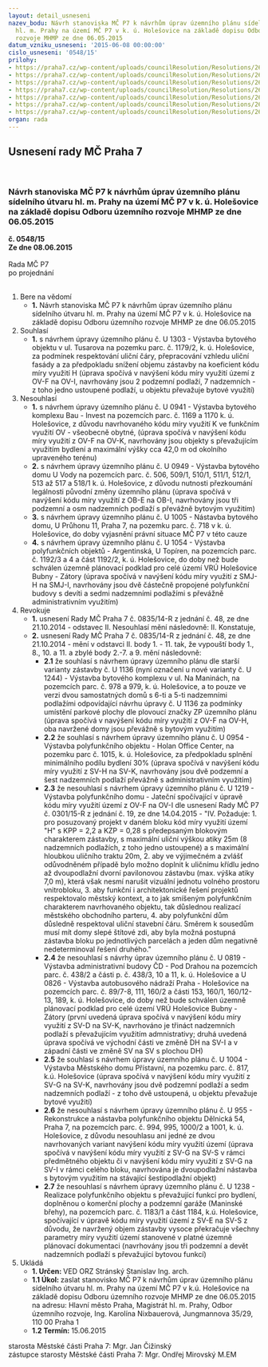 ```yaml
---
layout: detail_usneseni
nazev_bodu: Návrh stanoviska MČ P7 k návrhům úprav územního plánu sídelního útvaru
  hl. m. Prahy na území MČ P7 v k. ú. Holešovice na základě dopisu Odboru územního
  rozvoje MHMP ze dne 06.05.2015
datum_vzniku_usneseni: '2015-06-08 00:00:00'
cislo_usneseni: '0548/15'
prilohy:
- https://praha7.cz/wp-content/uploads/councilResolution/Resolutions/26301/35-15-duv_zprava_zb_zadosti.doc
- https://praha7.cz/wp-content/uploads/councilResolution/Resolutions/26301/35-15-usneseni_souhrnny_material__upravy.doc
- https://praha7.cz/wp-content/uploads/councilResolution/Resolutions/26301/35-15-zb15_31x178.jpg
- https://praha7.cz/wp-content/uploads/councilResolution/Resolutions/26301/35-15-zb15_32176.jpg
- https://praha7.cz/wp-content/uploads/councilResolution/Resolutions/26301/35-15-zb15_33177.jpg
- https://praha7.cz/wp-content/uploads/councilResolution/Resolutions/26301/35-15-usneseni_u_pruhonu_11.doc
- https://praha7.cz/wp-content/uploads/councilResolution/Resolutions/26301/35-15-usneseni_jatecni.doc
organ: rada
---
```

<div id="ucUsn_pList" class="usn">
	<span><h2>Usnesení rady MČ Praha 7 </h2>
<br></span><div class="standBody">
<span><h3>Návrh stanoviska MČ P7 k návrhům úprav územního plánu sídelního útvaru hl. m. Prahy na území MČ P7 v k. ú. Holešovice na základě dopisu Odboru územního rozvoje MHMP ze dne 06.05.2015</h3></span><div class="center">
		<strong>č. 0548/15</strong><br>
	</div>
<div class="center">
		<strong>Ze dne 08.06.2015</strong><br><br>
	</div>Rada MČ P7<br> po projednání<br><br><ol>
<li>Bere na vědomí<ul><li>
<strong>1.</strong> Návrh stanoviska MČ P7 k návrhům úprav územního plánu sídelního útvaru hl. m. Prahy na území MČ P7 v k. ú. Holešovice na základě dopisu Odboru územního rozvoje MHMP ze dne 06.05.2015</li></ul>
</li>
<li>Souhlasí<ul><li>
<strong>1.</strong> s návrhem úpravy územního plánu č. U 1303 - Výstavba bytového objektu v ul. Tusarova na pozemku parc. č. 1179/2, k. ú. Holešovice, za podmínek respektování uliční čáry, přepracování vzhledu uliční fasády a za předpokladu snížení objemu zástavby na koeficient kódu míry využití H (úprava spočívá v navýšení kódu míry využití území z OV-F na OV-I, navrhovány jsou 2 podzemní podlaží, 7 nadzemních  -  z toho jedno ustoupené podlaží, u objektu převažuje bytové využití)</li></ul>
</li>
<li>Nesouhlasí<ul>
<li>
<strong>1.</strong> s návrhem úpravy územního plánu č. U 0941 - Výstavba bytového komplexu Bau - Invest na pozemcích parc. č. 1169 a 1170 k. ú. Holešovice, z důvodu navrhovaného kódu míry využití K ve funkčním využití OV - všeobecně obytné, (úprava spočívá v navýšení kódu míry využití z OV-F na OV-K, navrhovány jsou objekty s převažujícím využitím bydlení a maximální výšky cca 42,0 m od okolního upraveného terénu)</li>
<li>
<strong>2.</strong> s návrhem úpravy územního plánu č. U 0949 - Výstavba bytového domu U Vody  na pozemcích parc. č. 506, 509/1, 510/1, 511/1, 512/1, 513 až 517 a 518/1 k. ú. Holešovice, z důvodu nutnosti přezkoumání legálnosti původní změny územního plánu (úprava spočívá v navýšení kódu míry využití z OB-E na OB-I, navrhovány jsou tři podzemní a osm nadzemních podlaží s převážně bytovým využitím)</li>
<li>
<strong>3.</strong> s návrhem úpravy územního plánu č. U 1005 - Nástavba bytového domu, U Průhonu 11, Praha 7, na pozemku parc. č. 718 v k. ú. Holešovice, do doby vyjasnění právní situace MČ P7 v této cauze  </li>
<li>
<strong>4.</strong> s návrhem úpravy územního plánu č. U 1054 - Výstavba polyfunkčních objektů - Argentinská, U Topíren, na pozemcích parc. č. 1192/3 a 4 a část 1192/2, k. ú. Holešovice, do doby než bude schválen územně plánovací podklad pro celé území VRÚ Holešovice Bubny - Zátory (úprava spočívá v navýšení kódu míry využití z SMJ-H na SMJ-I, navrhovány jsou dvě částečně propojené polyfunkční budovy s devíti a sedmi nadzemními podlažími s převážně administrativním využitím)</li>
</ul>
</li>
<li>Revokuje<ul>
<li>
<strong>1.</strong> usnesení Rady MČ Praha 7 č. 0835/14-R z jednání č. 48, ze dne 21.10.2014 - odstavec II. Nesouhlasí mění následovně: II. Konstatuje,</li>
<li>
<strong>2.</strong> usnesení Rady MČ Praha 7 č. 0835/14-R z jednání č. 48, ze dne 21.10.2014 - mění v odstavci II. body 1. - 11. tak, že vypouští body 1., 8., 10. a 11. a zbylé body 2.-7. a 9. mění následovně:<ul>
<li>
<strong>2.1</strong> že souhlasí s návrhem úpravy územního plánu dle starší varianty zástavby č. U 1136 (nyní označení u nové varianty č. U 1244) - Výstavba bytového komplexu v ul. Na Maninách, na pozemcích parc. č. 978 a 979, k. ú. Holešovice, a to pouze ve verzi dvou samostatných domů s 6-ti a 5-ti nadzemními podlažími odpovídající návrhu úpravy č. U 1136 za podmínky umístění parkové plochy dle plovoucí značky ZP územního plánu (úprava spočívá v navýšení kódu míry využití z OV-F na OV-H, oba navržené domy jsou převážně s bytovým využitím)</li>
<li>
<strong>2.2</strong> že souhlasí s návrhem úpravy územního plánu č. U 0954 - Výstavba polyfunkčního objektu - Holan Office Center, na pozemku parc č. 1015, k. ú. Holešovice, za předpokladu splnění minimálního podílu bydlení 30% (úprava spočívá v navýšení kódu míry využití z SV-H na SV-K, navrhovány jsou dvě podzemní a šest nadzemních podlaží převážně s administrativním využitím)</li>
<li>
<strong>2.3</strong> že nesouhlasí s návrhem úpravy územního plánu č. U 1219 - Výstavba polyfunkčního domu - Jateční spočívající v úpravě kódu míry využití území z OV-F na OV-I dle usnesení Rady MČ P7 č. 0301/15-R z jednání č. 19, ze dne 14.04.2015 - "IV. Požaduje: 1. pro posuzovaný projekt v daném bloku kód míry využití území "H" s KPP = 2,2 a KZP = 0,28 s předepsaným blokovým charakterem zástavby, s maximální uliční výškou atiky 25m (8 nadzemních podlažích, z toho jedno ustoupené) a s maximální hloubkou uličního traktu 20m, 2. aby ve výjimečném a zvlášť odůvodněném případě bylo možno doplnit k uličnímu křídlu jedno až dvoupodlažní dvorní pavilonovou zástavbu (max. výška atiky 7,0 m), která však nesmí narušit vizuální jednotu volného prostoru vnitrobloku, 3. aby funkční i architektonické řešení projektů respektovalo městský kontext, a to jak smíšeným polyfunkčním charakterem navrhovaného objektu, tak důslednou realizací městského obchodního parteru, 4. aby polyfunkční dům důsledně respektoval uliční stavební čáru. Směrem k sousedům musí mít domy slepé štítové zdi, aby byla možná postupná zástavba bloku po jednotlivých parcelách a jeden dům negativně nedeterminoval řešení druhého."</li>
<li>
<strong>2.4</strong> že nesouhlasí s návrhy úprav územního plánu č. U 0819 - Výstavba administrativní budovy ČD - Pod Drahou na pozemcích parc. č. 438/2 a části p. č. 438/3, 10 a 11, k. ú. Holešovice a U 0826 - Výstavba autobusového nádraží Praha - Holešovice na pozemcích parc. č. 89/7-8, 111, 160/2 a části 153, 160/1, 160/12-13, 189, k. ú. Holešovice, do doby než bude schválen územně plánovací podklad pro celé území VRÚ Holešovice Bubny - Zátory (první uvedená úprava spočívá v navýšení kódu míry využití z SV-D na SV-K, navrhováno je třináct nadzemních podlaží s převažujícím využitím admnistrativy; druhá uvedená úprava spočívá ve východní části ve změně DH na SV-I a v západní části ve změně SV na SV s plochou DH)     </li>
<li>
<strong>2.5</strong> že souhlasí s návrhem úpravy územního plánu č. U 1004 - Výstavba Městského domu Přístavní, na pozemku parc. č. 817, k.ú. Holešovice (úprava spočívá v navýšení kódu míry využití z SV-G na SV-K, navrhovány jsou dvě podzemní podlaží a sedm nadzemních podlaží - z toho dvě ustoupená, u objektu převažuje bytové využití)</li>
<li>
<strong>2.6</strong> že nesouhlasí s návrhem úpravy územního plánu č. U 955 - Rekonstrukce a nástavba polyfunkčního objektu Dělnická 54, Praha 7, na pozemcích parc. č. 994, 995, 1000/2 a 1001, k. ú. Holešovice, z důvodu nesouhlasu ani jedné ze dvou navrhovaných variant navýšení kódu míry využití území (úprava spočívá v navýšení kódu míry využití z SV-G na SV-S v rámci předmětného objektu či v navýšení kódu míry využití z SV-G na SV-I v rámci celého bloku, navrhována je dvoupodlažní nástavba s bytovým využitím na stávající šestipodlažní objekt)  </li>
<li>
<strong>2.7</strong> že nesouhlasí s návrhem úpravy územního plánu č. U 1238 - Realizace polyfunkčního objektu s převažující funkcí pro bydlení, doplněnou o komerční plochy a podzemní garáže (Maninské břehy), na pozemcích parc. č. 1183/1 a část 1184, k.ú. Holešovice, spočívající v úpravě kódu míry využití území z SV-E na SV-S z důvodu, že navržený objem zástavby vysoce překračuje všechny parametry míry využití území stanovené v platné územně plánovací dokumentaci (navrhovány jsou tři podzemní a devět nadzemních podlaží s převažující bytovou funkcí) </li>
</ul>
</li>
</ul>
</li>
<li>Ukládá<ul>
<li>
<strong>1. Určen: </strong>VED ORZ  Stránský  Stanislav Ing. arch.</li>
<li>
<strong>1.1 Úkol: </strong>zaslat stanovisko MČ P7 k návrhům úprav územního plánu sídelního útvaru hl. m. Prahy na území MČ P7 v k.ú. Holešovice na základě dopisu Odboru územního rozvoje MHMP ze dne 06.05.2015 na adresu: Hlavní město Praha, Magistrát hl. m. Prahy, Odbor územního rozvoje, Ing. Karolína Nixbauerová, Jungmannova 35/29, 110 00 Praha 1</li>
<li>
<strong>1.2 Termín: </strong>15.06.2015</li>
</ul>
</li>
</ol>starosta Městské části Praha 7: Mgr. Jan Čižinský<br>zástupce starosty Městské části Praha 7: Mgr. Ondřej Mirovský M.EM 
</div>
</div>